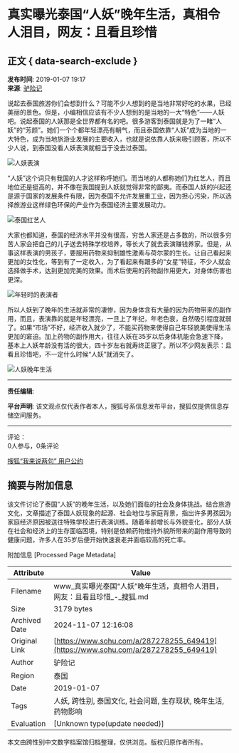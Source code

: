 # 真实曝光泰国“人妖”晚年生活，真相令人泪目，网友：且看且珍惜

## 正文 { data-search-exclude }


**发布时间**: 2019-01-07 19:17  
**来源**: [驴险记](https://www.sohu.com/a/287278255_649419?spm=smpc.content-abroad.content.1.1730981737811wxBcoyF)

说起去泰国旅游你们会想到什么？可能不少人想到的是当地非常好吃的水果，已经美丽的景色。但是，小编相信应该有不少人想到的是当地的一大“特色”——人妖吧。说起泰国的人妖那是全世界都有名的吧。很多游客到泰国就是为了一睹“人妖”的“芳颜”。她们一个个都年轻漂亮有朝气，而且泰国依靠“人妖”成为当地的一大特色，成为当地旅游业发展的主要收入，也就是说依靠人妖来吸引顾客，所以不少人说，到泰国没看人妖表演就相当于没去过泰国。

![人妖表演](http://5b0988e595225.cdn.sohucs.com/images/20190107/90106662e3054a27830c1f4d7c75e6c6.jpeg)

“人妖”这个词只有我国的人才这样称呼她们。而当地的人都称她们为红艺人，而且地位还是挺高的，并不像在我国提到人妖就觉得非常的鄙夷。而泰国人妖的兴起还是源于国家的发展条件有限，因为泰国不允许发展重工业，因为担心污染，所以选择旅游业这样绿色环保的产业作为泰国经济主要发展动力。

![泰国红艺人](http://5b0988e595225.cdn.sohucs.com/images/20190107/451fe8a0f6cb40b7a2b97592f98c5338.jpeg)

大家也都知道，泰国的经济水平并没有很高，穷苦人家还是占多数的，所以很多穷苦人家会把自己的儿子送去特殊学校培养，等长大了就去表演赚钱养家。但是，从事这样表演的男孩子，要服用药物来抑制雄性激素与荷尔蒙的生长。让自己看起来更加的女性化，等到有了一定收入，为了看起来有跟多的“女星”特征，不少人就会选择做手术，达到更加完美的效果。而术后使用的药物副作用更大，对身体伤害也更深。

![年轻时的表演者](http://5b0988e595225.cdn.sohucs.com/images/20190107/31da8eb1f97c4b8cba415a974ce39259.jpeg)

所以人妖到了晚年的生活就非常的凄惨，因为身体含有大量的因为药物带来的副作用，而且，表演靠的就是年轻漂亮，一旦上了年纪，年老色衰，自然吸引程度就弱了。如果“市场”不好，经济收入就少了，不能买药物来使得自己年轻貌美使得生活更加的窘迫。加上药物的副作用大，往往人妖在35岁以后身体机能会急速下降，基本上人妖年龄没有活的很大，四十岁左右就寿终正寝了。所以不少网友表示：且看且珍惜吧，不一定什么时候“人妖”就消失了。

![人妖晚年生活](http://5b0988e595225.cdn.sohucs.com/images/20190107/3e6477a7c6584b009ef3ce12fb2fb318.jpeg)

---

**责任编辑**: 

**平台声明**: 该文观点仅代表作者本人，搜狐号系信息发布平台，搜狐仅提供信息存储空间服务。

--- 

评论：  
0人参与，0条评论

[搜狐“我来说两句” 用户公约](http://zt.pinglun.sohu.com/s2014/sljyhgy/index.shtml)

## 摘要与附加信息

<!-- tcd_abstract -->
该文件讨论了泰国“人妖”的晚年生活，以及她们面临的社会及身体挑战。结合旅游文化，文章描述了泰国人妖现象的起源、社会地位与家庭背景，指出许多男孩因为家庭经济原因被送往特殊学校进行表演训练。随着年龄增长与外貌变化，部分人妖在社会和经济上的生存面临困境，特别是依赖药物维持外貌所带来的副作用导致的健康问题，许多人在35岁后便开始快速衰老并面临较高的死亡率。
<!-- tcd_abstract_end -->

附加信息 [Processed Page Metadata]

| Attribute       | Value                                  |
|-----------------|----------------------------------------|
| Filename        | www_真实曝光泰国“人妖”晚年生活，真相令人泪目，网友：且看且珍惜_-_搜狐.md                             |
| Size            | 3179 bytes                           |
| Archived Date   | 2024-11-07 12:16:08                             |
| Original Link   | [https://www.sohu.com/a/287278255_649419](https://www.sohu.com/a/287278255_649419)                       |
| Author          | 驴险记                               |
| Region          | 泰国                               |
| Date            | 2019-01-07                                 |
| Tags            | 人妖, 跨性别, 泰国文化, 社会问题, 生存现状, 晚年生活, 药物影响                                 |
| Evaluation            | [Unknown type(update needed)]                                 |
<!-- tcd_table_end -->

本文由跨性别中文数字档案馆归档整理，仅供浏览。版权归原作者所有。
